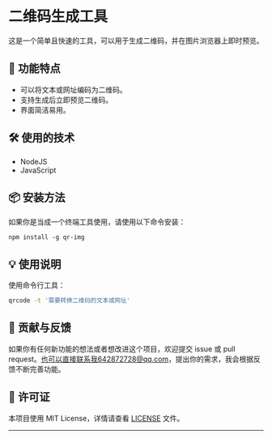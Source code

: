 
# 二维码生成工具

这是一个简单且快速的工具，可以用于生成二维码，并在图片浏览器上即时预览。

## 🚀 功能特点
- 可以将文本或网址编码为二维码。
- 支持生成后立即预览二维码。
- 界面简洁易用。

## 🛠️ 使用的技术
- NodeJS
- JavaScript

## 📦 安装方法
如果你是当成一个终端工具使用，请使用以下命令安装：

```code 
npm install -g qr-img
```


## 💡 使用说明
使用命令行工具：
```bash
qrcode -t '需要转换二维码的文本或网址'
```

## 🤝 贡献与反馈
如果你有任何新功能的想法或者想改进这个项目，欢迎提交 issue 或 pull request。也可以直接联系我642872728@qq.com，提出你的需求，我会根据反馈不断完善功能。

## 🧾 许可证
本项目使用 MIT License，详情请查看 [LICENSE](LICENSE) 文件。

---